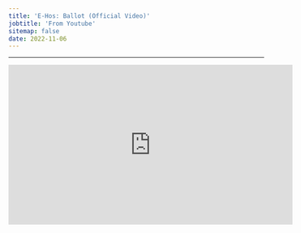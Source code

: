 ```yaml
---
title: 'E-Hos: Ballot (Official Video)'
jobtitle: 'From Youtube'
sitemap: false
date: 2022-11-06
---
```


- - -

<iframe width="560" height="315" src="https://www.youtube.com/embed/FwCtBU0lX3A" frameborder="0" allow="accelerometer; autoplay; clipboard-write; encrypted-media; gyroscope; picture-in-picture" allowfullscreen></iframe>